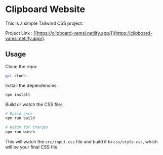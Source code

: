 # Clipboard Website

This is a simple Tailwind CSS project.


Project Link : [[https://clipboard-vamsi.netlify.app/]](https://clipboard-vamsi.netlify.app/).

## Usage

Clone the repo:

```bash
git clone
```

Install the dependencies:

```bash
npm install
```

Build or watch the CSS file:

```bash
# Build once
npm run build

# Watch for changes
npm run watch
```

This will watch the `src/input.css` file and build it to `css/style.css`, which will be your final CSS file.
